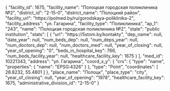 {
    "facility_id": 1675,
    "facility_name": "Полоцкая городская поликлиника №2",
    "district_id": "2-15-0",
    "district_name": "Полоцкий район",
    "facility_url": "https:\/\/polmed.by\/ru\/gorodskaya-poliklinika-2",
    "facility_address": "ул. Гагарина",
    "facility_type": "Поликлиника",
    "ap_1": "243",
    "name": "Полоцкая городская поликлиника №2",
    "state": "public institution",
    "stats": [
        {
            "url": "https:\/\/5stom.by\/kontakty",
            "dep_name": null,
            "date_year": null,
            "num_beds_dep": null,
            "num_deps_year": null,
            "num_doctors_dep": null,
            "num_doctors_med": null,
            "year_of_closing": null,
            "year_of_opening": "0",
            "beds_in_hospital_key": 766,
            "num_beds_facility_year": null,
            "healthcare_facility_key": 1675
        }
    ],
    "med_id": 10221343,
    "address": "ул. Гагарина",
    "coord_x_y": {
        "crs": {
            "type": "name",
            "properties": {
                "name": "EPSG:4326"
            }
        },
        "type": "Point",
        "coordinates": [
            28.8232,
            55.4801
        ]
    },
    "place_name": "Полоцк",
    "place_type": "city",
    "year_of_closing": null,
    "year_of_opening": "1978",
    "healthcare_facility_key": 1675,
    "administrative_division_id": "2-15-0"
}